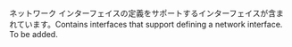 <Namespace Name="Microsoft.Azure.Management.Network.Fluent.NetworkInterface.Definition">
  <Docs>
    <summary><span data-ttu-id="71a1c-101">ネットワーク インターフェイスの定義をサポートするインターフェイスが含まれています。</span><span class="sxs-lookup"><span data-stu-id="71a1c-101">Contains interfaces that support defining a network interface.</span></span></summary> 
    <remarks>To be added.</remarks>
  </Docs>
</Namespace>
